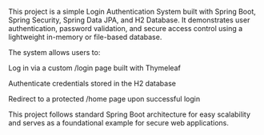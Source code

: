 This project is a simple Login Authentication System built with Spring Boot, Spring Security, Spring Data JPA, and H2 Database.
It demonstrates user authentication, password validation, and secure access control using a lightweight in-memory or file-based database.

The system allows users to:

Log in via a custom /login page built with Thymeleaf

Authenticate credentials stored in the H2 database

Redirect to a protected /home page upon successful login

This project follows standard Spring Boot architecture for easy scalability and serves as a foundational example for secure web applications.
